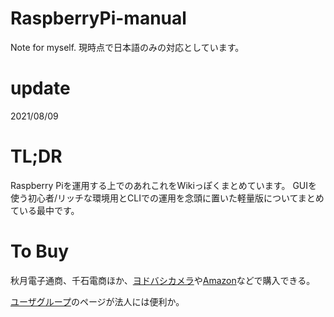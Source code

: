 # RaspberryPi-manual
Note for myself.
現時点で日本語のみの対応としています。

# update 
2021/08/09


# TL;DR
Raspberry Piを運用する上でのあれこれをWikiっぽくまとめています。
GUIを使う初心者/リッチな環境用とCLIでの運用を念頭に置いた軽量版についてまとめている最中です。


# To Buy

秋月電子通商、千石電商ほか、[ヨドバシカメラ](https://www.yodobashi.com/?word=Raspberry+Pi)や[Amazon](https://www.amazon.co.jp/Raspberry-Pi/s?k=Raspberry+Pi)などで購入できる。


[ユーザグループ](https://www.raspi.jp/whatis/buy/)のページが法人には便利か。
